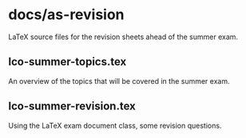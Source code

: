 # docs/as-revision
LaTeX source files for the revision sheets ahead of the summer exam. 

## lco-summer-topics.tex

An overview of the topics that will be covered in the summer exam. 

## lco-summer-revision.tex

Using the LaTeX exam document class, some revision questions. 